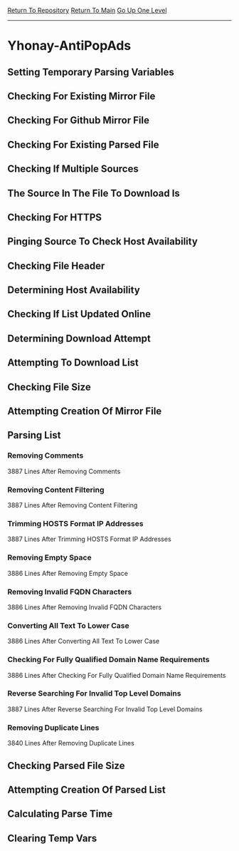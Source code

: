 [Return To Repository](https://github.com/deathbybandaid/piholeparser/)
[Return To Main](https://github.com/deathbybandaid/piholeparser/blob/master/RecentRunLogs/Mainlog.md)
[Go Up One Level](https://github.com/deathbybandaid/piholeparser/blob/master/RecentRunLogs/TopLevelScripts/30-Processing-Blacklists.md)
____________________________________
# Yhonay-AntiPopAds
## Setting Temporary Parsing Variables
## Checking For Existing Mirror File
## Checking For Github Mirror File
## Checking For Existing Parsed File
## Checking If Multiple Sources
## The Source In The File To Download Is
## Checking For HTTPS
## Pinging Source To Check Host Availability
## Checking File Header
## Determining Host Availability
## Checking If List Updated Online
## Determining Download Attempt
## Attempting To Download List
## Checking File Size
## Attempting Creation Of Mirror File
## Parsing List
### Removing Comments
3887 Lines After Removing Comments
### Removing Content Filtering
3887 Lines After Removing Content Filtering
### Trimming HOSTS Format IP Addresses
3887 Lines After Trimming HOSTS Format IP Addresses
### Removing Empty Space
3886 Lines After Removing Empty Space
### Removing Invalid FQDN Characters
3886 Lines After Removing Invalid FQDN Characters
### Converting All Text To Lower Case
3886 Lines After Converting All Text To Lower Case
### Checking For Fully Qualified Domain Name Requirements
3886 Lines After Checking For Fully Qualified Domain Name Requirements
### Reverse Searching For Invalid Top Level Domains
3887 Lines After Reverse Searching For Invalid Top Level Domains
### Removing Duplicate Lines
3840 Lines After Removing Duplicate Lines
## Checking Parsed File Size
## Attempting Creation Of Parsed List
## Calculating Parse Time
## Clearing Temp Vars
